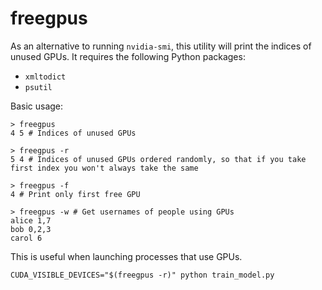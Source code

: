 # freegpus

As an alternative to running `nvidia-smi`, this utility will print the indices of unused GPUs. It requires the following Python packages:

* `xmltodict` 
* `psutil`

Basic usage:

```shell
> freegpus
4 5 # Indices of unused GPUs
```

```shell
> freegpus -r
5 4 # Indices of unused GPUs ordered randomly, so that if you take first index you won't always take the same
```

```shell
> freegpus -f
4 # Print only first free GPU
```

```shell
> freegpus -w # Get usernames of people using GPUs
alice 1,7
bob 0,2,3
carol 6
```

This is useful when launching processes that use GPUs.

```shell
CUDA_VISIBLE_DEVICES="$(freegpus -r)" python train_model.py
```
